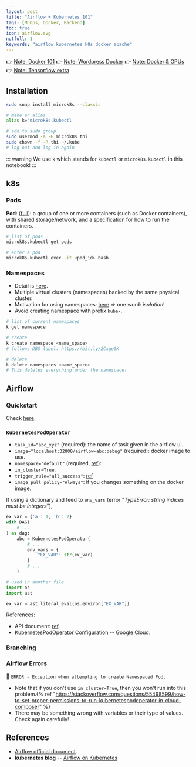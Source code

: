 ```yaml
---
layout: post
title: "Airflow + Kubernetes 101"
tags: [MLOps, Docker, Backend]
toc: true
icon: airflow.svg
notfull: 1
keywords: "airflow kubernetes k8s docker apache"
---
```


👉 [Note: Docker 101](/docker)
👉 [Note: Wordpress Docker](/wordpress-docker)
👉 [Note: Docker & GPUs](/docker-gpu)
👉 [Note: Tensorflow extra](/tensorflow)

## Installation

<div class="col-2-equal">

``` bash
sudo snap install microk8s --classic
```

``` bash
# make an alias
alias k='microk8s.kubectl'
```

``` bash
# add to sudo group
sudo usermod -a -G microk8s thi
sudo chown -f -R thi ~/.kube
# log out and log in again
```
</div>

::: warning
We use `k` which stands for `kubectl` or `microk8s.kubectl` in this notebook!
:::

## k8s

### Pods

__Pod__: ([full](https://kubernetes.io/docs/concepts/workloads/pods/pod/)): a group of one or more containers (such as Docker containers), with shared storage/network, and a specification for how to run the containers.

<div class="col-2-equal">

``` bash
# list of pods
microk8s.kubectl get pods
```

``` bash
# enter a pod
microk8s.kubectl exec -it <pod_id> bash
```
</div>

### Namespaces

- Detail is [here](https://kubernetes.io/docs/concepts/overview/working-with-objects/namespaces/).
- Multiple virtual clusters (namespaces) backed by the same physical cluster.
- Motivation for using namespaces: [here](https://kubernetes.io/docs/tasks/administer-cluster/namespaces/#understanding-the-motivation-for-using-namespaces) => one word: _isolation_!
- Avoid creating namespace with prefix `kube-`.

<div class="col-2-equal">

``` bash
# list of current namespaces
k get namespace
```

``` bash
# create
k create namespace <name_space>
# follows DBS label: https://bit.ly/2Cxge0K
```

``` bash
# delete
k delete namespaces <name_space>
# This deletes everything under the namespace!
```
</div>

## Airflow

### Quickstart

Check [here](https://airflow.apache.org/docs/stable/start.html#quick-start).

### `KubernetesPodOperator`

- `task_id="abc_xyz"` (required): the name of task given in the airflow ui.
- `image="localhost:32000/airflow-abc:debug"` (required): docker image to use.
- `namespace="default"` (required, [ref](https://kubernetes.io/docs/concepts/overview/working-with-objects/namespaces/)):
- `in_cluster=True`:
- `trigger_rule="all_success"`: [ref](https://airflow.apache.org/docs/1.10.1/concepts.html?highlight=trigger_rule#trigger-rules)
- `image_pull_policy="Always"`: if you changes something on the docker image.

If using a dictionary and feed to `env_vars` (error "_TypeError: string indices must be integers_"),

<div class="col-2-equal">


``` python
ex_var = {'a': 1, 'b': 2}
with DAG(
    # ...
) as dag:
    abc = KubernetesPodOperator(
        # ...
        env_vars = {
            "EX_VAR": str(ex_var)
        }
        # ...
    )
```

``` python
# used in another file
import os
import ast

ex_var = ast.literal_eval(os.environ["EX_VAR"])
```
</div>

References:

- API document: [ref](https://airflow.apache.org/docs/1.10.1/kubernetes.html).
- [KubernetesPodOperator Configuration](https://cloud.google.com/composer/docs/how-to/using/using-kubernetes-pod-operator) -- Google Cloud.

### Branching

### Airflow Errors

🔅 `ERROR - Exception when attempting to create Namespaced Pod.`

- Note that if you don't use `in_cluster=True`, then you won't run into this problem.{% ref "https://stackoverflow.com/questions/55498599/how-to-set-proper-permissions-to-run-kubernetespodoperator-in-cloud-composer" %}
- There may be something wrong with variables or their type of values. Check again carefully!

## References

- [Airflow official document](https://airflow.apache.org/docs/stable/).
- **kubernetes blog** -- [Airflow on Kubernetes](https://kubernetes.io/blog/2018/06/28/airflow-on-kubernetes-part-1-a-different-kind-of-operator/)